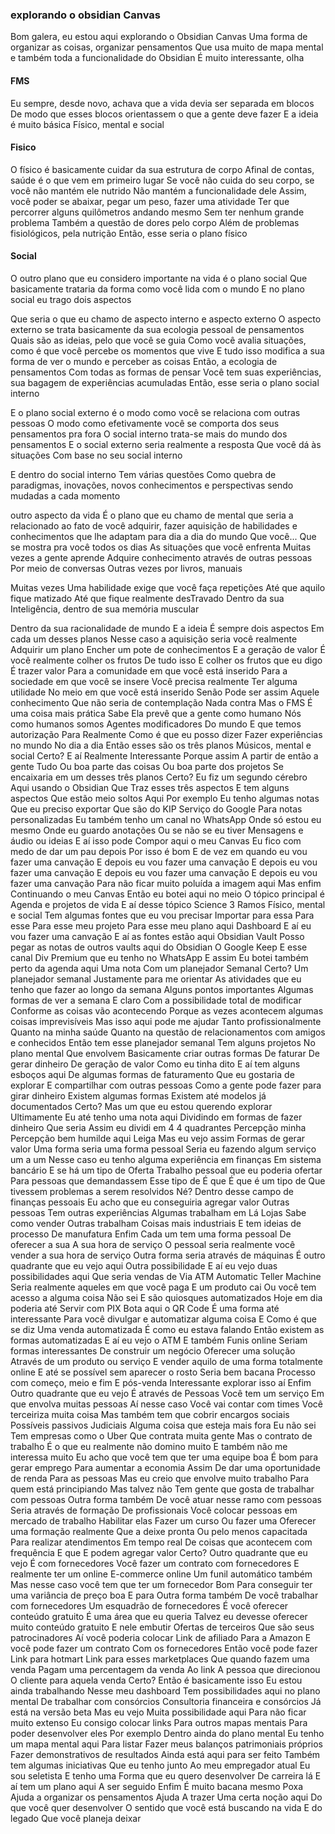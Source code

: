 
### explorando o obsidian Canvas

Bom galera, eu estou aqui explorando o Obsidian Canvas
Uma forma de organizar as coisas, organizar pensamentos
Que usa muito de mapa mental e também toda a funcionalidade do Obsidian
É muito interessante, olha

#### FMS
Eu sempre, desde novo, achava que a vida devia ser separada em blocos
De modo que esses blocos orientassem o que a gente deve fazer
E a ideia é muito básica
Físico, mental e social

#### Fisico

O físico é basicamente cuidar da sua estrutura de corpo
Afinal de contas, saúde é o que vem em primeiro lugar
Se você não cuida do seu corpo, se você não mantém ele nutrido
Não mantém a funcionalidade dele
Assim, você poder se abaixar, pegar um peso, fazer uma atividade
Ter que percorrer alguns quilômetros andando mesmo
Sem ter nenhum grande problema
Também a questão de dores pelo corpo
Além de problemas fisiológicos, pela nutrição
Então, esse seria o plano físico

#### Social

O outro plano que eu considero importante na vida é o plano social
Que basicamente trataria da forma como você lida com o mundo
E no plano social eu trago dois aspectos

Que seria o que eu chamo de aspecto interno e aspecto externo
O aspecto externo se trata basicamente da sua ecologia pessoal de pensamentos
Quais são as ideias, pelo que você se guia
Como você avalia situações, como é que você percebe os momentos que vive
E tudo isso modifica a sua forma de ver o mundo e perceber as coisas
Então, a ecologia de pensamentos
Com todas as formas de pensar
Você tem suas experiências, sua bagagem de experiências acumuladas
Então, esse seria o plano social interno

E o plano social externo é o modo como você se relaciona com outras pessoas
O modo como efetivamente você se comporta dos seus pensamentos pra fora
O social interno trata-se mais do mundo dos pensamentos
E o social externo seria realmente a resposta
Que você dá às situações
Com base  no seu social interno

E dentro do social interno
Tem várias questões
Como quebra de paradigmas, inovações, novos conhecimentos e perspectivas sendo mudadas a cada momento

outro aspecto da vida É o plano que eu chamo de mental
que seria a relacionado ao fato  de você
adquirir, fazer aquisição de  habilidades e conhecimentos que lhe adaptam para dia a dia  do mundo
Que você...
Que se mostra pra você todos os dias
As situações que você enfrenta
Muitas vezes a gente aprende
Adquire conhecimento através de outras pessoas
Por meio de conversas
Outras vezes por livros, manuais

Muitas vezes
Uma habilidade exige que você faça repetições
Até que aquilo fique matizado
Até que  fique realmente desTravado
Dentro da sua Inteligência, dentro de sua memória muscular

Dentro da sua racionalidade de mundo
E a ideia
É sempre dois aspectos
Em cada um desses planos
Nesse caso a aquisição seria você realmente
Adquirir um plano
Encher um pote de conhecimentos
E a geração de valor
É você realmente colher os frutos
De tudo isso
E colher os frutos que eu digo
É trazer valor
Para a comunidade em que você está inserido
Para a sociedade em que você se insere
Você precisa realmente
Ter alguma utilidade
No meio em que você está inserido
Senão
Pode ser assim
Aquele conhecimento
Que não seria de contemplação
Nada contra
Mas o FMS
É uma coisa mais prática
Sabe
Ela prevê que a gente como humano
Nós como humanos somos
Agentes modificadores
Do mundo
E que temos autorização
Para
Realmente
Como é que eu posso dizer
Fazer experiências no mundo
No dia a dia
Então esses são os três planos
Músicos, mental e social
Certo?
E aí
Realmente
Interessante
Porque assim
A partir de então a gente
Tudo
Ou boa parte das coisas
Ou boa parte dos projetos
Se encaixaria em um desses três planos
Certo?
Eu fiz um segundo cérebro
Aqui usando o Obsidian
Que
Traz esses três aspectos
E tem alguns aspectos
Que estão meio soltos
Aqui
Por exemplo
Eu tenho algumas notas
Que eu preciso exportar
Que são do KIP
Serviço do Google
Para notas personalizadas
Eu também tenho um canal no WhatsApp
Onde só estou eu mesmo
Onde eu guardo anotações
Ou se não se eu tiver
Mensagens e áudio ou ideias
E aí isso pode
Compor aqui o meu Canvas
Eu fico com medo de dar um pau depois
Por isso é bom
E de vez em quando eu vou fazer uma canvação
E depois eu vou fazer uma canvação
E depois eu vou fazer uma canvação
E depois eu vou fazer uma canvação
E depois eu vou fazer uma canvação
Para não ficar muito poluída a imagem aqui
Mas enfim
Continuando o meu Canvas
Então eu botei aqui no meio
O tópico principal é
Agenda e projetos de vida
E aí desse tópico
Science 3 Ramos
Físico, mental e social
Tem algumas fontes que eu vou precisar
Importar para essa
Para esse
Para esse meu projeto
Para esse meu plano aqui
Dashboard
E aí eu vou fazer uma canvação
E aí as fontes estão aqui
Obsidian Vault
Posso pegar as notas de outros vaults aqui do Obsidian
O Google Keep
E esse canal Div Premium que eu tenho no WhatsApp
E assim
Eu botei também perto da agenda aqui
Uma nota
Com um planejador
Semanal
Certo? Um planejador semanal
Justamente para me orientar
As atividades que eu tenho que fazer ao longo da semana
Alguns pontos importantes
Algumas formas de ver a semana
E claro
Com a possibilidade total de modificar
Conforme as coisas vão acontecendo
Porque as vezes acontecem algumas coisas imprevisíveis
Mas isso aqui pode me ajudar
Tanto profissionalmente
Quanto na minha saúde
Quanto na questão de relacionamentos com amigos e conhecidos
Então tem esse planejador semanal
Tem alguns projetos
No plano mental
Que envolvem
Basicamente criar outras formas
De faturar
De gerar dinheiro
De geração de valor
Como eu tinha dito
E aí tem alguns esboços aqui
De algumas formas de faturamento
Que eu gostaria de explorar
E compartilhar com outras pessoas
Como a gente pode fazer para girar dinheiro
Existem algumas formas
Existem até modelos já documentados
Certo?
Mas um que eu estou querendo explorar
Ultimamente
Eu até tenho uma nota aqui
Dividindo em formas de fazer dinheiro
Que seria
Assim eu dividi em 4
4 quadrantes
Percepção minha
Percepção bem humilde aqui
Leiga
Mas eu vejo assim
Formas de gerar valor
Uma forma seria uma forma pessoal
Seria eu fazendo algum serviço um a um
Nesse caso eu tenho alguma experiência em finanças
Em sistema bancário
E se há um tipo de
Oferta
Trabalho pessoal que eu poderia ofertar
Para pessoas que demandassem
Esse tipo de
É que
É que é um tipo de
Que tivessem problemas a serem resolvidos
Né?
Dentro desse campo de finanças pessoais
Eu acho que eu conseguiria agregar valor
Outras pessoas
Tem outras experiências
Algumas trabalham em
Lá
Lojas
Sabe como vender
Outras trabalham
Coisas mais industriais
E tem ideias de processo
De manufatura
Enfim
Cada um tem uma forma pessoal
De oferecer a sua
A sua hora de serviço
O pessoal seria realmente você vender a sua hora de serviço
Outra forma seria através de máquinas
É outro quadrante que eu vejo aqui
Outra possibilidade
E aí eu vejo duas possibilidades aqui
Que seria vendas de
Via ATM
Automatic Teller Machine
Seria realmente aqueles em que você paga
E um produto cai
Ou você tem acesso a alguma coisa
Não sei
E são quiosques automatizados
Hoje em dia poderia até
Servir com PIX
Bota aqui o QR Code
É uma forma até interessante
Para você divulgar e automatizar alguma coisa
E
Como é que se diz
Uma venda automatizada
É como eu estava falando
Então existem as formas automatizadas
E aí eu vejo o ATM
E também
Funis online
Seriam formas interessantes
De construir um negócio
Oferecer uma solução
Através de um produto ou serviço
E vender aquilo de uma forma totalmente online
E até se possível sem aparecer o rosto
Seria bem bacana
Processo com começo, meio e fim
E pós-venda
Interessante explorar isso aí
Enfim
Outro quadrante que eu vejo
É através de
Pessoas
Você tem um serviço
Em que envolva muitas pessoas
Aí nesse caso
Você vai contar com times
Você terceiriza muita coisa
Mas também tem que cobrir encargos sociais
Possíveis passivos
Judiciais
Alguma coisa que esteja mais fora
Eu não sei
Tem empresas como o Uber
Que contrata muita gente
Mas o contrato de trabalho
É o que eu realmente não domino muito
E também não me interessa muito
Eu acho que você tem que ter uma equipe boa
É bom para gerar emprego
Para aumentar a economia
Assim
De dar uma oportunidade de renda
Para as pessoas
Mas eu creio que envolve muito trabalho
Para quem está principiando
Mas talvez não
Tem gente que gosta de trabalhar com pessoas
Outra forma também
De você atuar nesse ramo com pessoas
Seria através de formação
De profissionais
Você colocar pessoas em mercado de trabalho
Habilitar elas
Fazer um curso
Ou fazer uma
Oferecer uma formação realmente
Que a deixe pronta
Ou pelo menos capacitada
Para realizar atendimentos
Em tempo real
De coisas que acontecem com frequência
E que
E podem agregar valor
Certo?
Outro quadrante que eu vejo
É com fornecedores
Você fazer um contrato com fornecedores
E realmente ter um online
E-commerce online
Um funil automático também
Mas nesse caso você tem que ter um fornecedor
Bom
Para conseguir ter uma variância de preço boa
E para
Outra forma também
De você trabalhar com fornecedores
Um esquadrão de fornecedores
É você oferecer conteúdo gratuito
É uma área que eu queria
Talvez eu devesse oferecer muito conteúdo gratuito
E nele embutir
Ofertas de terceiros
Que são seus patrocinadores
Aí você poderia colocar
Link de afiliado
Para a Amazon
E você pode fazer um contrato
Com os fornecedores
Então você pode fazer
Link para hotmart
Link para esses marketplaces
Que quando fazem uma venda
Pagam uma percentagem da venda
Ao link
A pessoa que direcionou
O cliente para aquela venda
Certo?
Então é basicamente isso
Eu estou ainda trabalhando
Nesse meu dashboard
Tem possibilidades aqui no plano mental
De trabalhar com consórcios
Consultoria financeira e consórcios
Já está na versão beta
Mas eu vejo
Muita possibilidade aqui
Para não ficar muito extenso
Eu consigo colocar links
Para outros mapas mentais
Para poder desenvolver eles
Por exemplo
Dentro ainda do plano mental
Eu tenho um mapa mental aqui
Para listar
Fazer meus balanços patrimoniais próprios
Fazer demonstrativos de resultados
Ainda está aqui para ser feito
Também tem algumas iniciativas
Que eu tenho junto
Ao meu empregador atual
Eu sou seletista
E tenho uma
Forma que eu quero desenvolver
De carreira lá
E aí tem um plano aqui
A ser seguido
Enfim
É muito bacana mesmo
Poxa
Ajuda a organizar os pensamentos
Ajuda
A trazer
Uma certa noção aqui
Do que você quer desenvolver
O sentido que você está buscando na vida
E do legado
Que você planeja deixar
